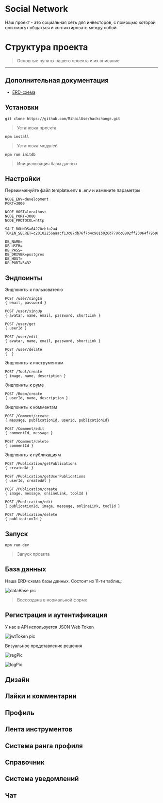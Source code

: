 # Social Network

Наш проект - это социальная сеть для инвесторов, с помощью которой они смогут общаться и 
контактировать между собой.

# Структура проекта

> Основные пункты нашего проекта и их описание

---

## Дополнительная документация

- [ERD-схема](./API/docs/database.png)

## Установки

```
git clone https://github.com/MihailUse/hackchange.git
```
>Установка проекта

```
npm install
```
>Установка модулей

```
npm run initdb
```
>Инициализация базы данных

## Настройки

Переимменуйте файл template.env в .env и измените параметры
```
NODE_ENV=development
PORT=3000

NODE_HOST=localhost
NODE_PORT=3000
NODE_PROTOCOL=http

SALT_ROUNDS=64270cbfa2a4
TOKEN_SECRET=c20102256aaacf13c87db76f7b4c901b026d778cc0802ff23064f7959a603c8b

DB_NAME=
DB_USER=
DB_PASS=
DB_DRIVER=postgres
DB_HOST=
DB_PORT=5432
```

## Эндпоинты

Эндпоинты к пользователю
```
POST /user/singIn
{ email, password }

POST /user/singUp
{ avatar, name, email, password, shortLink }

POST /user/get
{ userId }

POST /user/edit
{ avatar, name, email, password, shortLink }

POST /user/delate
{  }
```

Эндпоинты к инструментам
```
POST /Tool/create
{ image, name, description }
```

Эндпоинты к руме
```
POST /Room/create
{ userId, name, description }
```

Эндпоинты к комментам
```
POST /Comment/create
{ message, publicationId, userId, publicationId}

POST /Comment/edit
{ commentId, message }

POST /Comment/delete
{ commentId }
```

Эндпоинты к публикациям
```
POST /Publication/getPublications
{ createdAt }

POST /Publication/getUserPublications
{ userId, createdAt }

POST /Publication/create
{ image, message, onlineLink, toolId }

POST /Publication/edit
{ publicationId, image, message, onlineLink, toolId }

POST /Publication/delete
{ publicationId }
```

## Запуск

```
npm run dev
```
>Запуск проекта

## База данных

Наша ERD-схема базы данных. Состоит из 11-ти таблиц:

![dataBase pic](./API/docs/database.png)
>Воссоздана в нормальной форме

## Регистрация и аутентификация

У нас в API используется JSON Web Token

![jwtToken pic](https://miro.medium.com/max/2000/1*u3a-5xZDeudKrFGcxHzLew.png)

Визуальное представление решения

![regPic](./API/docs/registr.png) 

![logPic](./API/docs/login.png)

## Дизайн

## Лайки и комментарии

## Профиль

## Лента инструментов

## Система ранга профиля

## Справочник

## Система уведомлений

## Чат
